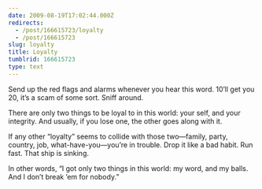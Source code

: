 ```yaml
---
date: 2009-08-19T17:02:44.000Z
redirects:
  - /post/166615723/loyalty
  - /post/166615723
slug: loyalty
title: Loyalty
tumblrid: 166615723
type: text
---
```

<p>Send up the red flags and alarms whenever you hear this word. 10&rsquo;ll get you 20, it&rsquo;s a scam of some sort.  Sniff around.</p>

<p>There are only two things to be loyal to in this world: your self, and your integrity. And usually, if you lose one, the other goes along with it.</p>

<p>If any other &ldquo;loyalty&rdquo; seems to collide with those two—family, party, country, job, what-have-you—you&rsquo;re in trouble. Drop it like a bad habit. Run fast. That ship is sinking.</p>

<p>In other words, &ldquo;I got only two things in this world: my word, and my balls. And I don&rsquo;t break ’em for nobody.&rdquo;</p>
